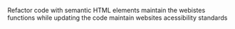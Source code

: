 Refactor code with semantic HTML elements
maintain the webistes functions while updating the code
maintain websites acessibility standards
